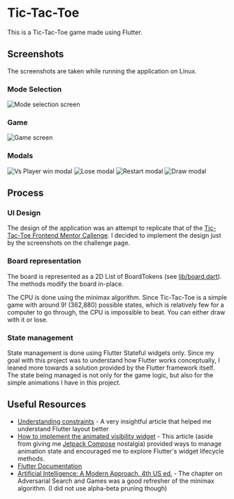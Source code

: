 # Tic-Tac-Toe

This is a Tic-Tac-Toe game made using Flutter.

## Screenshots

The screenshots are taken while running the application on Linux.

### Mode Selection

![Mode selection screen](./screenshots/mode-selection-screen.png)

### Game

![Game screen](./screenshots/game-screen.png)

### Modals

![Vs Player win modal](./screenshots/vs-player-win-modal.png)
![Lose modal](./screenshots/vs-cpu-lose-modal.png)
![Restart modal](./screenshots/restart-modal.png)
![Draw modal](./screenshots/draw-modal.png)

## Process

### UI Design

The design of the application was an attempt to replicate that of the [Tic-Tac-Toe Frontend Mentor Callenge](https://www.frontendmentor.io/challenges/tic-tac-toe-game-Re7ZF_E2v). I decided to implement the design just by the screenshots on the challenge page.

### Board representation

The board is represented as a 2D List of BoardTokens (see [lib/board.dart](./lib/board.dart)). The methods modify the board in-place.

The CPU is done using the minimax algorithm. Since Tic-Tac-Toe is a simple game with around 9! (362,880) possible states, which is relatively few for a computer to go through, the CPU is impossible to beat. You can either draw with it or lose.

### State management

State management is done using Flutter Stateful widgets only. Since my goal with this project was to understand how Flutter works conceptually, I leaned more towards a solution provided by the Flutter framework itself. The state being managed is not only for the game logic, but also for the simple animations I have in this project.

## Useful Resources

- [Understanding constraints](https://docs.flutter.dev/ui/layout/constraints) - A very insightful article that helped me understand Flutter layout better
- [How to implement the animated visibility widget](https://canopas.com/how-to-implement-the-animatedvisibility-widget-in-flutter-701b92643bf2) - This article (aside from giving me [Jetpack Compose]() nostalgia) provided ways to manage animation state and encouraged me to explore Flutter's widget lifecycle methods.
- [Flutter Documentation](https://docs.flutter.dev/)
- [Artificial Intelligence: A Modern Approach, 4th US ed.](https://aima.cs.berkeley.edu/) - The chapter on Adversarial Search and Games was a good refresher of the minimax algorithm. (I did not use alpha-beta pruning though)
